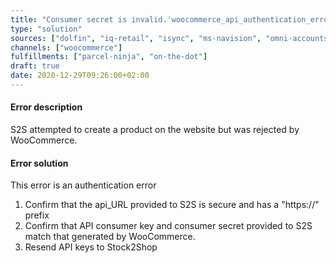 ```yaml
---
title: "Consumer secret is invalid.'woocommerce_api_authentication_error'"
type: "solution"
sources: ["dolfin", "iq-retail", "isync", "ms-navision", "omni-accounts", "pastel-partner", "sage-50cloud-pastel-xpress", "sage-200-evolution", "sage-300cloud", "sage-business-cloud-financials", "sage-evolution", "sage-one", "sage-pastel-evolution", "sap", "syspro" ]
channels: ["woocommerce"]
fulfillments: ["parcel-ninja", "on-the-dot"]
draft: true
date: 2020-12-29T09:26:00+02:00
---
```

<!-- Action: add_product -->
#### Error description
S2S attempted to create a product on the website but was rejected by WooCommerce.

#### Error solution

This error is an authentication error

1. Confirm that the api_URL provided to S2S is secure and has a "https://" prefix
2. Confirm that API consumer key and consumer secret provided to S2S match that generated by WooCommerce.
3. Resend API keys to Stock2Shop 